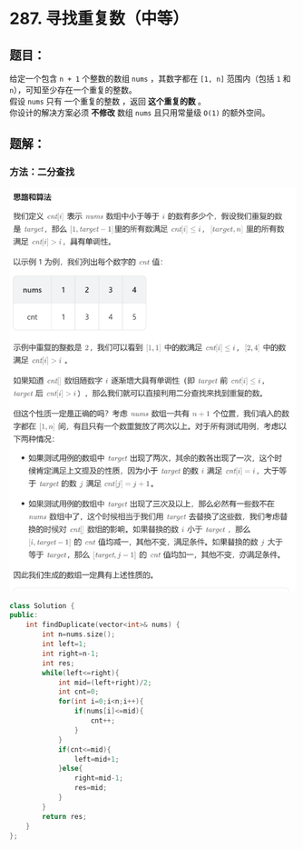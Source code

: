# 287. 寻找重复数（中等）
## 题目：
给定一个包含 `n + 1` 个整数的数组 `nums` ，其数字都在 `[1, n]` 范围内（包括 `1` 和 `n`），可知至少存在一个重复的整数。\
假设 `nums` 只有 一个重复的整数 ，返回 **这个重复的数** 。\
你设计的解决方案必须 **不修改** 数组 `nums` 且只用常量级 `O(1)` 的额外空间。
## 题解：
### 方法：二分查找
![](../图片/287.png)
```c++
class Solution {
public:
    int findDuplicate(vector<int>& nums) {
        int n=nums.size();
        int left=1;
        int right=n-1;
        int res;
        while(left<=right){
            int mid=(left+right)/2;
            int cnt=0;
            for(int i=0;i<n;i++){
                if(nums[i]<=mid){
                    cnt++;
                }
            }
            if(cnt<=mid){
                left=mid+1;
            }else{
                right=mid-1;
                res=mid;
            }
        }
        return res;
    }
};
```